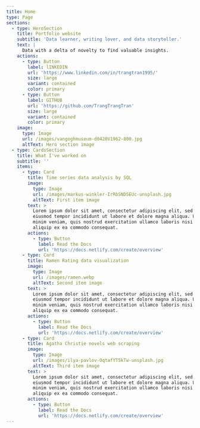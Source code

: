 ```yaml
---
title: Home
type: Page
sections:
  - type: HeroSection
    title: Portfolio website
    subtitle: 'Data learner, writing lover, and data storyteller.'
    text: |
      Data with a delta of novelty to find valuable insights.
    actions:
      - type: Button
        label: lINKEDIN
        url: 'https://www.linkedin.com/in/trangtran1995/'
        size: large
        variant: contained
        color: primary
      - type: Button
        label: GITHUB
        url: 'https://github.com/TrangTrangTran'
        size: large
        variant: contained
        color: primary
    image:
      type: Image
      url: /images/vangoghmuseum-d0420V1962-800.jpg
      altText: Hero section image
  - type: CardsSection
    title: What I've worked on
    subtitle: ''
    items:
      - type: Card
        title: Time series data analysis by SQL
        image:
          type: Image
          url: /images/markus-winkler-IrRbSND5EUc-unsplash.jpg
          altText: First item image
        text: >
          Lorem ipsum dolor sit amet, consectetur adipiscing elit, sed do
          eiusmod tempor incididunt ut labore et dolore magna aliqua. Ut enim ad
          minim veniam, quis nostrud exercitation ullamco laboris nisi ut
          aliquip ex ea commodo consequat.
        actions:
          - type: Button
            label: Read the Docs
            url: 'https://docs.netlify.com/create/overview'
      - type: Card
        title: Ramen Rating data visualization
        image:
          type: Image
          url: /images/ramen.webp
          altText: Second item image
        text: >
          Lorem ipsum dolor sit amet, consectetur adipiscing elit, sed do
          eiusmod tempor incididunt ut labore et dolore magna aliqua. Ut enim ad
          minim veniam, quis nostrud exercitation ullamco laboris nisi ut
          aliquip ex ea commodo consequat.
        actions:
          - type: Button
            label: Read the Docs
            url: 'https://docs.netlify.com/create/overview'
      - type: Card
        title: Agatha Christie novels web scraping
        image:
          type: Image
          url: /images/ilya-pavlov-OqtafYT5kTw-unsplash.jpg
          altText: Third item image
        text: >
          Lorem ipsum dolor sit amet, consectetur adipiscing elit, sed do
          eiusmod tempor incididunt ut labore et dolore magna aliqua. Ut enim ad
          minim veniam, quis nostrud exercitation ullamco laboris nisi ut
          aliquip ex ea commodo consequat.
        actions:
          - type: Button
            label: Read the Docs
            url: 'https://docs.netlify.com/create/overview'
---
```

